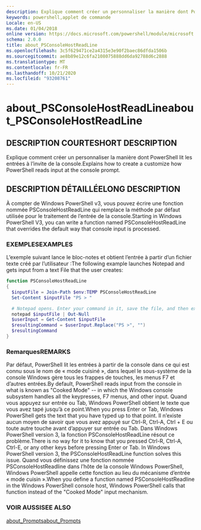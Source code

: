 ```yaml
---
description: Explique comment créer un personnaliser la manière dont PowerShell lit les entrées à l’invite de la console.
keywords: powershell,applet de commande
Locale: en-US
ms.date: 01/04/2018
online version: https://docs.microsoft.com/powershell/module/microsoft.powershell.core/about/about_psconsolehostreadline?view=powershell-5.1&WT.mc_id=ps-gethelp
schema: 2.0.0
title: about_PSConsoleHostReadLine
ms.openlocfilehash: 3c5f629471ce2a4315e3e90f2baec86dfda1506b
ms.sourcegitcommit: ae8b89e12c6fa2108075888dd6da92788d6c2888
ms.translationtype: MT
ms.contentlocale: fr-FR
ms.lasthandoff: 10/21/2020
ms.locfileid: "93208761"
---
```

# <a name="about_psconsolehostreadline"></a><span data-ttu-id="4727a-104">about_PSConsoleHostReadLine</span><span class="sxs-lookup"><span data-stu-id="4727a-104">about_PSConsoleHostReadLine</span></span>

## <a name="short-description"></a><span data-ttu-id="4727a-105">DESCRIPTION COURTE</span><span class="sxs-lookup"><span data-stu-id="4727a-105">SHORT DESCRIPTION</span></span>

<span data-ttu-id="4727a-106">Explique comment créer un personnaliser la manière dont PowerShell lit les entrées à l’invite de la console.</span><span class="sxs-lookup"><span data-stu-id="4727a-106">Explains how to create a customize how PowerShell reads input at the console prompt.</span></span>

## <a name="long-description"></a><span data-ttu-id="4727a-107">DESCRIPTION DÉTAILLÉE</span><span class="sxs-lookup"><span data-stu-id="4727a-107">LONG DESCRIPTION</span></span>

<span data-ttu-id="4727a-108">À compter de Windows PowerShell v3, vous pouvez écrire une fonction nommée PSConsoleHostReadLine qui remplace la méthode par défaut utilisée pour le traitement de l’entrée de la console.</span><span class="sxs-lookup"><span data-stu-id="4727a-108">Starting in Windows PowerShell V3, you can write a function named PSConsoleHostReadLine that overrides the default way that console input is processed.</span></span>

### <a name="examples"></a><span data-ttu-id="4727a-109">EXEMPLES</span><span class="sxs-lookup"><span data-stu-id="4727a-109">EXAMPLES</span></span>

<span data-ttu-id="4727a-110">L’exemple suivant lance le bloc-notes et obtient l’entrée à partir d’un fichier texte créé par l’utilisateur :</span><span class="sxs-lookup"><span data-stu-id="4727a-110">The following example launches Notepad and gets input from a text File that the user creates:</span></span>

```powershell
function PSConsoleHostReadLine
{
  $inputFile = Join-Path $env:TEMP PSConsoleHostReadLine
  Set-Content $inputFile "PS > "

  # Notepad opens. Enter your command in it, save the file, and then exit.
  notepad $inputFile | Out-Null
  $userInput = Get-Content $inputFile
  $resultingCommand = $userInput.Replace("PS >", "")
  $resultingCommand
}
```

### <a name="remarks"></a><span data-ttu-id="4727a-111">Remarques</span><span class="sxs-lookup"><span data-stu-id="4727a-111">REMARKS</span></span>

<span data-ttu-id="4727a-112">Par défaut, PowerShell lit les entrées à partir de la console dans ce qui est connu sous le nom de « mode cuisiné », dans lequel le sous-système de la console Windows gère tous les frappes de touches, les menus F7 et d’autres entrées.</span><span class="sxs-lookup"><span data-stu-id="4727a-112">By default, PowerShell reads input from the console in what is known as "Cooked Mode" -- in which the Windows console subsystem handles all the keypresses, F7 menus, and other input.</span></span> <span data-ttu-id="4727a-113">Quand vous appuyez sur entrée ou Tab, Windows PowerShell obtient le texte que vous avez tapé jusqu’à ce point.</span><span class="sxs-lookup"><span data-stu-id="4727a-113">When you press Enter or Tab, Windows PowerShell gets the text that you have typed up to that point.</span></span> <span data-ttu-id="4727a-114">Il n’existe aucun moyen de savoir que vous avez appuyé sur Ctrl-R, Ctrl-A, Ctrl + E ou toute autre touche avant d’appuyer sur entrée ou Tab. Dans Windows PowerShell version 3, la fonction PSConsoleHostReadLine résout ce problème.</span><span class="sxs-lookup"><span data-stu-id="4727a-114">There is no way for it to know that you pressed Ctrl-R, Ctrl-A, Ctrl-E, or any other keys before pressing Enter or Tab. In Windows PowerShell version 3, the PSConsoleHostReadLine function solves this issue.</span></span> <span data-ttu-id="4727a-115">Quand vous définissez une fonction nommée PSConsoleHostReadline dans l’hôte de la console Windows PowerShell, Windows PowerShell appelle cette fonction au lieu du mécanisme d’entrée « mode cuisin ».</span><span class="sxs-lookup"><span data-stu-id="4727a-115">When you define a function named PSConsoleHostReadline in the Windows PowerShell console host, Windows PowerShell calls that function instead of the "Cooked Mode" input mechanism.</span></span>

### <a name="see-also"></a><span data-ttu-id="4727a-116">VOIR AUSSI</span><span class="sxs-lookup"><span data-stu-id="4727a-116">SEE ALSO</span></span>

[<span data-ttu-id="4727a-117">about_Prompts</span><span class="sxs-lookup"><span data-stu-id="4727a-117">about_Prompts</span></span>](about_Prompts.md)
